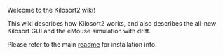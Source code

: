 Welcome to the Kilosort2 wiki!

This wiki describes how Kilosort2 works, and also describes the all-new Kilosort GUI and the eMouse simulation with drift. 

Please refer to the main [readme](https://github.com/MouseLand/Kilosort2) for installation info.
